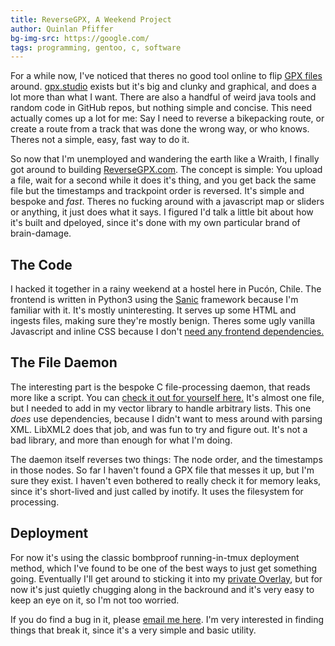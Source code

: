 ```yaml
---
title: ReverseGPX, A Weekend Project
author: Quinlan Pfiffer
bg-img-src: https://google.com/
tags: programming, gentoo, c, software
---
```


For a while now, I've noticed that theres no good tool online to flip [GPX
files](https://en.wikipedia.org/wiki/GPS_Exchange_Format)
around. [gpx.studio](https://gpx.studio/) exists but it's big and clunky and
graphical, and does a lot more than what I want. There are also a handful of
weird java tools and random code in GitHub repos, but nothing simple and
concise. This need actually comes up a lot for me: Say I need to reverse a
bikepacking route, or create a route from a track that was done the wrong way,
or who knows. Theres not a simple, easy, fast way to do it.

So now that I'm unemployed and wandering the earth like a Wraith, I finally got
around to building [ReverseGPX.com](https://reversegpx.com/). The concept is
simple: You upload a file, wait for a second while it does it's thing, and you
get back the same file but the timestamps and trackpoint order is reversed. It's
simple and bespoke and _fast_. Theres no fucking around with a javascript
map or sliders or anything, it just does what it says. I figured I'd talk a
little bit about how it's built and dpeloyed, since it's done with my own
particular brand of brain-damage.

## The Code

I hacked it together in a rainy weekend at a hostel here in Pucón, Chile. The
frontend is written in Python3 using the [Sanic](https://sanic.dev/en/) framework 
because I'm familiar with it. It's mostly uninteresting. It serves up some HTML
and ingests files, making sure they're mostly benign. Theres some ugly vanilla
Javascript and inline CSS because I don't [need any frontend dependencies.](https://qp-nodeps.shithouse.tv/)

## The File Daemon

The interesting part is the bespoke C file-processing daemon, that reads more
like a script. You can [check it out for yourself here.](https://git.sr.ht/~qpfiffer/reversegpx/tree/master/item/reversed/main.c)
It's almost one file, but I needed to add in my vector library to handle
arbitrary lists. This one _does_ use dependencies, because I didn't want to mess
around with parsing XML. LibXML2 does that job, and was fun to try and figure
out. It's not a bad library, and more than enough for what I'm doing.

The daemon itself reverses two things: The node order, and the timestamps in
those nodes. So far I haven't found a GPX file that messes it up, but I'm sure
they exist. I haven't even bothered to really check it for memory leaks, since
it's short-lived and just called by inotify. It uses the filesystem for processing.

## Deployment

For now it's using the classic bombproof running-in-tmux deployment method,
which I've found to be one of the best ways to just get something going.
Eventually I'll get around to sticking it into my [private Overlay](/posts/2020-04-23-Personal_Gentoo_Overlay.html),
but for now it's just quietly chugging along in the backround and it's very easy
to keep an eye on it, so I'm not too worried.

If you do find a bug in it, please [email me here](mailto:qpfiffer@gmail.com).
I'm very interested in finding things that break it, since it's a very simple
and basic utility.
